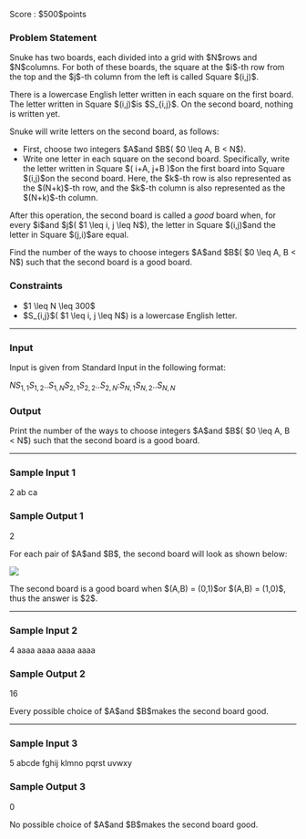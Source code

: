 
<div>

<span>

<span>

<p>
Score : $500$points
</p>

<div>

<section>

### **Problem Statement**

<p>
Snuke has two boards, each divided into a grid with $N$rows and $N$columns.
For both of these boards, the square at the $i$-th row from the top and the $j$-th column from the left is called Square $(i,j)$.
</p>

<p>
There is a lowercase English letter written in each square on the first board. The letter written in Square $(i,j)$is $S_{i,j}$. On the second board, nothing is written yet.
</p>

<p>
Snuke will write letters on the second board, as follows:
</p>

<ul>

<li>
First, choose two integers $A$and $B$( $0 \leq A, B < N$).
</li>

<li>
Write one letter in each square on the second board.
Specifically, write the letter written in Square $( i+A, j+B )$on the first board into Square $(i,j)$on the second board.
Here, the $k$-th row is also represented as the $(N+k)$-th row, and the $k$-th column is also represented as the $(N+k)$-th column.
</li>

</ul>

<p>
After this operation, the second board is called a 
<em>
good
</em>
board when, for every $i$and $j$( $1 \leq i, j \leq N$), the letter in Square $(i,j)$and the letter in Square $(j,i)$are equal.
</p>

<p>
Find the number of the ways to choose integers $A$and $B$( $0 \leq A, B < N$) such that the second board is a good board.
</p>

</section>

</div>

<div>

<section>

### **Constraints**

<ul>

<li>
$1 \leq N \leq 300$
</li>

<li>
$S_{i,j}$( $1 \leq i, j \leq N$) is a lowercase English letter.
</li>

</ul>

</section>

</div>

---

<div>

<div>

<section>

### **Input**

<p>
Input is given from Standard Input in the following format:
</p>

<div>

$N$$S_{1,1}S_{1,2}..S_{1,N}$$S_{2,1}S_{2,2}..S_{2,N}$$:$$S_{N,1}S_{N,2}..S_{N,N}$
</div>

</section>

</div>

<div>

<section>

### **Output**

<p>
Print the number of the ways to choose integers $A$and $B$( $0 \leq A, B < N$) such that the second board is a good board.
</p>

</section>

</div>

</div>

---

<div>

<section>

### **Sample Input 1**

<div>

2
ab
ca

</div>

</section>

</div>

<div>

<section>

### **Sample Output 1**

<div>

2

</div>

<p>
For each pair of $A$and $B$, the second board will look as shown below:
</p>

<p>

<img src="https://img.atcoder.jp/agc023/2414e26dc3abb6dd7bfa0c800bb4af0c.png">

</img>

</p>

<p>
The second board is a good board when $(A,B) = (0,1)$or $(A,B) = (1,0)$, thus the answer is $2$.
</p>

</section>

</div>

---

<div>

<section>

### **Sample Input 2**

<div>

4
aaaa
aaaa
aaaa
aaaa

</div>

</section>

</div>

<div>

<section>

### **Sample Output 2**

<div>

16

</div>

<p>
Every possible choice of $A$and $B$makes the second board good.
</p>

</section>

</div>

---

<div>

<section>

### **Sample Input 3**

<div>

5
abcde
fghij
klmno
pqrst
uvwxy

</div>

</section>

</div>

<div>

<section>

### **Sample Output 3**

<div>

0

</div>

<p>
No possible choice of $A$and $B$makes the second board good.
</p>

</section>

</div>

</span>

</span>

</div>
